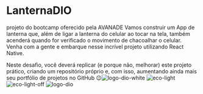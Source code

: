 # LanternaDIO
projeto do bootcamp oferecido pela AVANADE
Vamos construir um App de lanterna que, além de ligar a lanterna do celular ao tocar na tela, também acenderá quando for verificado o movimento de chacoalhar o celular. Venha com a gente e embarque nesse incrível projeto utilizando React Native.

Neste desafio, você deverá replicar (e porque não, melhorar) este projeto prático, criando um repositório próprio e, com isso, aumentando ainda mais seu portfólio de projetos no GitHub 😉![logo-dio-white](https://user-images.githubusercontent.com/106025124/176806310-e4537293-09dc-432d-8b97-7105d3393953.png)
![eco-light](https://user-images.githubusercontent.com/106025124/176806313-4abbaa07-b0da-4ced-99bc-25043e3e5f93.png)
![eco-light-off](https://user-images.githubusercontent.com/106025124/176806315-7f9c8383-d719-4e9e-8cc4-78762a570145.png)
![logo-dio](https://user-images.githubusercontent.com/106025124/176806317-ebb7c63e-58a5-44b7-bf76-438da5acb4f2.png)

